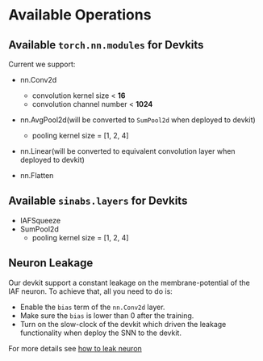 # Available Operations

## Available `torch.nn.modules` for Devkits

Current we support:

- nn.Conv2d
  - convolution kernel size < **16**
  - convolution channel number < **1024**
  
- nn.AvgPool2d(will be converted to `SumPool2d` when deployed to devkit)
  - pooling kernel size = [1, 2, 4]
  
- nn.Linear(will be converted to equivalent convolution layer when deployed to devkit)
- nn.Flatten

## Available `sinabs.layers` for Devkits

- IAFSqueeze
- SumPool2d
  - pooling kernel size = [1, 2, 4]

## Neuron Leakage

Our devkit support a constant leakage on the membrane-potential of the IAF neuron. To achieve that, all you need to do is:

- Enable the `bias` term of the `nn.Conv2d` layer.
- Make sure the `bias` is lower than 0 after the training.
- Turn on the slow-clock of the devkit which driven the leakage functionality when deploy the SNN to the devkit.

For more details see [how to leak neuron](./notebooks/leak_neuron.ipynb)